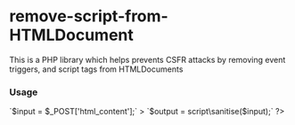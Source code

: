 # remove-script-from-HTMLDocument
This is a PHP library which helps prevents CSFR attacks by removing event triggers, and script tags from HTMLDocuments


### Usage
<?php

`use libs\security\script;`

`require_once 'script.php';`



> `$input = $_POST['html_content'];`

> `$output = script\sanitise($input);`

?>
